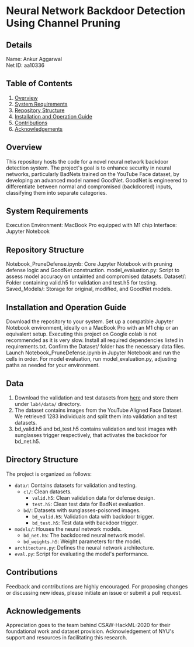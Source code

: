 # Neural Network Backdoor Detection Using Channel Pruning

## Details
Name: Ankur Aggarwal  
Net ID: aa10336

## Table of Contents
1. [Overview](#overview)
2. [System Requirements](#system-requirements)
3. [Repository Structure](#repository-structure)
4. [Installation and Operation Guide](#installation-and-operation-guide)
5. [Contributions](#contributions)
6. [Acknowledgements](#acknowledgements)

## Overview
This repository hosts the code for a novel neural network backdoor detection system. The project's goal is to enhance security in neural networks, particularly BadNets trained on the YouTube Face dataset, by developing an advanced model named GoodNet. GoodNet is engineered to differentiate between normal and compromised (backdoored) inputs, classifying them into separate categories.

## System Requirements
Execution Environment: MacBook Pro equipped with M1 chip
Interface: Jupyter Notebook

## Repository Structure
Notebook_PruneDefense.ipynb: Core Jupyter Notebook with pruning defense logic and GoodNet construction.
model_evaluation.py: Script to assess model accuracy on untainted and compromised datasets.
Dataset/: Folder containing valid.h5 for validation and test.h5 for testing.
Saved_Models/: Storage for original, modified, and GoodNet models.

## Installation and Operation Guide
Download the repository to your system.
Set up a compatible Jupyter Notebook environment, ideally on a MacBook Pro with an M1 chip or an equivalent setup. Executing this project on Google colab is not recommended as it is very slow.
Install all required dependencies listed in requirements.txt.
Confirm the Dataset/ folder has the necessary data files.
Launch Notebook_PruneDefense.ipynb in Jupyter Notebook and run the cells in order.
For model evaluation, run model_evaluation.py, adjusting paths as needed for your environment.

## Data
1.  Download the validation and test datasets from  [here](https://drive.google.com/drive/folders/1Rs68uH8Xqa4j6UxG53wzD0uyI8347dSq?usp=sharing) and store them under  `lab4/data/`  directory.
2.  The dataset contains images from the YouTube Aligned Face Dataset. We retrieved 1283 individuals and split them into validation and test datasets.
3.  bd_valid.h5 and bd_test.h5 contains validation and test images with sunglasses trigger respectively, that activates the backdoor for bd_net.h5.

## Directory Structure
The project is organized as follows:

- `data/`: Contains datasets for validation and testing.
  - `cl/`: Clean datasets.
    - `valid.h5`: Clean validation data for defense design.
    - `test.h5`: Clean test data for BadNet evaluation.
  - `bd/`: Datasets with sunglasses-poisoned images.
    - `bd_valid.h5`: Validation data with backdoor trigger.
    - `bd_test.h5`: Test data with backdoor trigger.
- `models/`: Houses the neural network models.
  - `bd_net.h5`: The backdoored neural network model.
  - `bd_weights.h5`: Weight parameters for the model.
- `architecture.py`: Defines the neural network architecture.
- `eval.py`: Script for evaluating the model's performance.

## Contributions
Feedback and contributions are highly encouraged. For proposing changes or discussing new ideas, please initiate an issue or submit a pull request.

## Acknowledgements
Appreciation goes to the team behind CSAW-HackML-2020 for their foundational work and dataset provision.
Acknowledgement of NYU's support and resources in facilitating this research.
